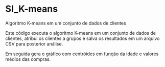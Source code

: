 # SI_K-means
Algoritmo K-means em um conjunto de dados de clientes

Este código executa o algoritmo K-means em um conjunto de dados de clientes, atribui os clientes a grupos e salva os resultados em um arquivo CSV para posterior análise.

Em seguida gera o gráfico com centróides em função da idade e valores médios das compras.
